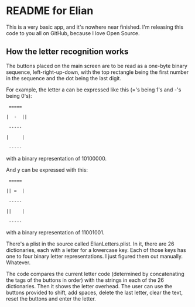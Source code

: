 README for Elian
================


This is a very basic app, and it's nowhere near finished. I'm releasing this code to you all on GitHub, because I love Open Source.

How the letter recognition works
--------------------------------

The buttons placed on the main screen are to be read as a one-byte binary sequence, left-right-up-down, with the top rectangle being the first number in the sequence and the dot being the last digit.

For example, the letter a can be expressed like this (='s being 1's and -'s being 0's):

	 =====
	
	|  -  ||
	
	 -----
	
	|     |
	
	 -----

with a binary representation of 10100000.

And y can be expressed with this:

	 =====
	
	|| =  |

	 -----

	||    |
	
	 -----

with a binary representation of 11001001.

There's a plist in the source called ElianLetters.plist. In it, there are 26 dictionaries, each with a letter for a lowercase key. Each of those keys has one to four binary letter representations. I just figured them out manually. Whatever.

The code compares the current letter code (determined by concatenating the tags of the buttons in order) with the strings in each of the 26 dictionaries. Then it shows the letter overhead. The user can use the buttons provided to shift, add spaces, delete the last letter, clear the text, reset the buttons and enter the letter.
